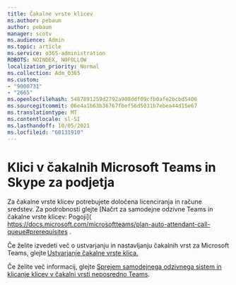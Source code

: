 ```yaml
---
title: Čakalne vrste klicev
ms.author: pebaum
author: pebaum
manager: scotv
ms.audience: Admin
ms.topic: article
ms.service: o365-administration
ROBOTS: NOINDEX, NOFOLLOW
localization_priority: Normal
ms.collection: Adm_O365
ms.custom:
- "9000731"
- "2665"
ms.openlocfilehash: 5487891259d2792a908ddf09cfb0afe2bcbd5406
ms.sourcegitcommit: 06e4a1b63b36767fbef56d5031b7ebea44d15e67
ms.translationtype: MT
ms.contentlocale: sl-SI
ms.lasthandoff: 10/05/2021
ms.locfileid: "60131910"
---
```

# <a name="call-queues-in-microsoft-teams-and-skype-for-business"></a>Klici v čakalnih Microsoft Teams in Skype za podjetja 

Za čakalne vrste klicev potrebujete določena licenciranja in račune sredstev. Za podrobnosti glejte [Načrt za samodejne odzivne Teams in čakalne vrste klicev: Pogoji]( https://docs.microsoft.com/microsoftteams/plan-auto-attendant-call-queue#prerequisites . 

Če želite izvedeti več o ustvarjanju in nastavljanju čakalnih vrst za Microsoft Teams, glejte [Ustvarjanje čakalne vrste klica.](https://docs.microsoft.com/microsoftteams/create-a-phone-system-call-queue) 

Če želite več informacij, glejte [Sprejem samodejnega odzivnega sistem in klicanje klicev v čakalni vrsti neposredno Teams](https://docs.microsoft.com/microsoftteams/answer-auto-attendant-and-call-queue-calls). 